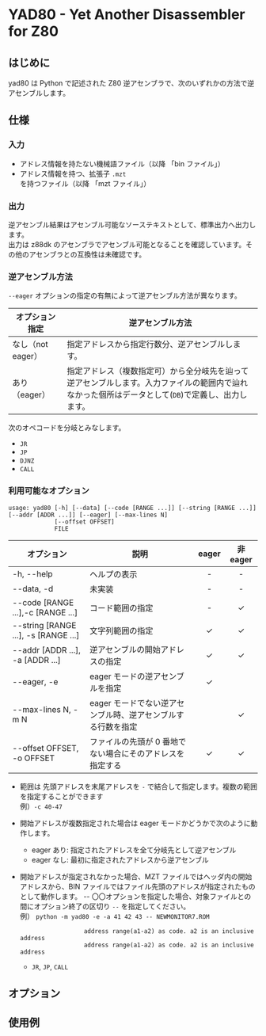 # YAD80 - Yet Another Disassembler for Z80

## はじめに

yad80 は Python で記述された Z80 逆アセンブラで、次のいずれかの方法で逆アセンブルします。


## 仕様

### 入力

- アドレス情報を持たない機械語ファイル（以降 「bin ファイル」）
- アドレス情報を持つ、拡張子 `.mzt` を持つファイル（以降 「mzt ファイル」）

### 出力

逆アセンブル結果はアセンブル可能なソーステキストとして、標準出力へ出力します。<br>
出力は z88dk のアセンブラでアセンブル可能となることを確認しています。その他のアセンブラとの互換性は未確認です。

### 逆アセンブル方法

`--eager` オプションの指定の有無によって逆アセンブル方法が異なります。


| オプション指定 | 逆アセンブル方法 |
| --         | --               |
| なし（not eager）| 指定アドレスから指定行数分、逆アセンブルします。 |
| あり（eager）| 指定アドレス（複数指定可）から全分岐先を辿って逆アセンブルします。入力ファイルの範囲内で辿れなかった個所はデータとして(`DB`)で定義し、出力します。|

次のオペコードを分岐とみなします。

- `JR`
- `JP`
- `DJNZ`
- `CALL`

### 利用可能なオプション

```
usage: yad80 [-h] [--data] [--code [RANGE ...]] [--string [RANGE ...]] [--addr [ADDR ...]] [--eager] [--max-lines N]
             [--offset OFFSET]
             FILE
```

<style>
table:first-child tr td:nth-child(2) {
    color: blue;
    font-family: consolas, monotype
}
</style>
| オプション | 説明 | eager | 非eager |
| --         | --   | :--:  | :--:    |
|  -h, --help          | ヘルプの表示 | - | - |
|  --data, -d          | 未実装       | - | - |
|  --code [RANGE ...],-c [RANGE ...] | コード範囲の指定| - | &#x2713; |
|  --string [RANGE ...], -s [RANGE ...] | 文字列範囲の指定 |  &#x2713; | &#x2713; |
|  --addr [ADDR ...], -a [ADDR ...] | 逆アセンブルの開始アドレスの指定 | &#x2713; | &#x2713; |
|  --eager, -e         | eager モードの逆アセンブルを指定 | &#x2713; | |
|  --max-lines N, -m N | eager モードでない逆アセンブル時、逆アセンブルする行数を指定| | &#x2713; |
|  --offset OFFSET, -o OFFSET | ファイルの先頭が 0 番地でない場合にそのアドレスを指定する | &#x2713; | &#x2713; |

- 範囲は 先頭アドレスを末尾アドレスを `-` で結合して指定します。複数の範囲を指定することができます<br>例）`-c 40-47`
- 開始アドレスが複数指定された場合は eager モードかどうかで次のように動作します。
    - eager あり: 指定されたアドレスを全て分岐先として逆アセンブル
    - eager なし: 最初に指定されたアドレスから逆アセンブル
- 開始アドレスが指定されなかった場合、MZT ファイルではヘッダ内の開始アドレスから、BIN ファイルではファイル先頭のアドレスが指定されたものとして動作します。
-- 〇〇オプションを指定した場合、対象ファイルとの間にオプション終了の区切り `--` を指定してください。<br>例） `python -m yad80 -e -a 41 42 43 -- NEWMONITOR7.ROM`



                        address range(a1-a2) as code. a2 is an inclusive address
                        address range(a1-a2) as code. a2 is an inclusive address

    - `JR`, `JP`, `CALL`

## オプション

## 使用例
